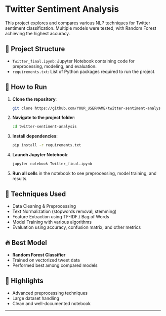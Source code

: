 # Twitter Sentiment Analysis

This project explores and compares various NLP techniques for Twitter sentiment classification.
Multiple models were tested, with Random Forest achieving the highest accuracy.

## 📁 Project Structure

- `Twitter_final.ipynb`: Jupyter Notebook containing code for preprocessing, modeling, and evaluation.
- `requirements.txt`: List of Python packages required to run the project.

## 🚀 How to Run

1. **Clone the repository**:
   ```bash
   git clone https://github.com/YOUR_USERNAME/twitter-sentiment-analysis.git
   ```

2. **Navigate to the project folder**:
   ```bash
   cd twitter-sentiment-analysis
   ```

3. **Install dependencies**:
   ```bash
   pip install -r requirements.txt
   ```

4. **Launch Jupyter Notebook**:
   ```bash
   jupyter notebook Twitter_final.ipynb
   ```

5. **Run all cells** in the notebook to see preprocessing, model training, and results.

## 🧠 Techniques Used

- Data Cleaning & Preprocessing
- Text Normalization (stopwords removal, stemming)
- Feature Extraction using TF-IDF / Bag of Words
- Model Training with various algorithms
- Evaluation using accuracy, confusion matrix, and other metrics

## 🔥 Best Model

- **Random Forest Classifier**
- Trained on vectorized tweet data
- Performed best among compared models

## 📌 Highlights

- Advanced preprocessing techniques
- Large dataset handling
- Clean and well-documented notebook

---

